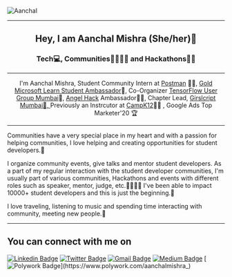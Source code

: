 ![Aanchal](https://pbs.twimg.com/profile_banners/1165172465712209920/1614957335/1500x500)
 - - -
</p>
<h2 align="center"> Hey, I am Aanchal Mishra (She/her)👋 </h2>
<h3 align="center"> Tech💻, Communities👨‍👩‍👧‍👦 and Hackathons👩‍💻 </h3>

- - -
<p align="center">I'm Aanchal Mishra, Student Community Intern at <a href="https://www.postman.com/">Postman</a> 👩‍🚀, <a href="https://studentambassadors.microsoft.com/en-US/profile">Gold Microsoft Learn Student Ambassador</a>💛, Co-Organizer <a href="https://www.meetup.com/tfugmumbai/members/?op=leaders">TensorFlow User Group Mumbai</a>🦾, <a href="https://angelhack.com/">Angel Hack<a/> Ambassador👩‍💻, Chapter Lead, <a href="https://www.girlscript.tech/home">Girslcript Mumbai🤝, </a> Previously an Instrcutor at <a href="https://campk12.com/"> CampK12</a>👩‍🏫 , Google Ads Top Marketer'20 🏆
 
 - - - 
<p>Communities have a very special place in my heart and with a passion for helping communities, I love helping and creating opportunities for student developers.💖</p> 
<p>I organize community events, give talks and mentor student developers.
As a part of my regular interaction with the student developer communities, I'm usually part of various communities, Hackathons and events with different roles such as speaker, mentor, judge, etc.👨‍👩‍👧‍👦 
 I've been able to impact 10000+ student developers and this is just the beginning.🤍</p>
I love traveling, listening to music and spending time interacting with community, meeting new people.💖

- - - -
You can connect with me on
------------------------------------
[![Linkedin Badge](https://img.shields.io/badge/-Aanchal_Mishra-blue?style=plastic&logo=Linkedin&logoColor=white&link=https://www.linkedin.com/in/mishra-aanchal/)](https://www.linkedin.com/in/mishra-aanchal/)
[![Twitter Badge](https://img.shields.io/badge/-Aanchalmishra__-blue?style=plastic&logo=Twitter&logoColor=white&link=https://twitter.com/Aanchalmishra__/)](https://twitter.com/Aanchalmishra__/)
[![Gmail Badge](https://img.shields.io/badge/aanchalkviit@gmail.com-white?style=plastic&logo=Gmail&logoColor=&link=mailto:aanchalkviit@gmail.com)](mailto:aanchalkviit@gmail.com)
[![Medium Badge](https://img.shields.io/badge/-@aanchalwrites-black?style=plastic&labelColor=000000&logo=Medium&link=https://medium.com/@aanchalwtites/)](https://medium.com/@aanchalwrites)
[![Polywork Badge](https://img.shields.io/badge/-aanchalmishra_-black?style=plastic&logo=polywork&logoColor=white&link=https://www.polywork.com/aanchalmishra_)](https://www.polywork.com/aanchalmishra_)
